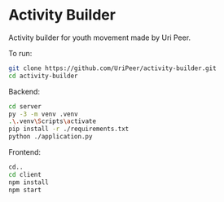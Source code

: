 # Activity Builder

Activity builder for youth movement made by Uri Peer.

To run:
```bash
git clone https://github.com/UriPeer/activity-builder.git
cd activity-builder
```
Backend:
```bash
cd server
py -3 -m venv .venv
.\.venv\Scripts\activate
pip install -r ./requirements.txt
python ./application.py
```
Frontend:
```bash
cd..
cd client
npm install
npm start
```

